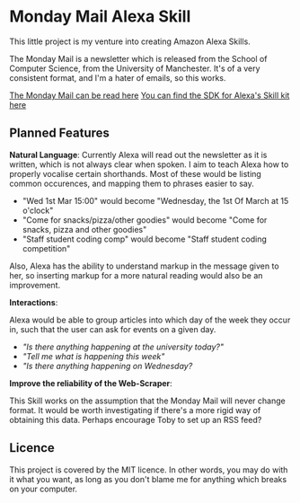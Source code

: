 # Monday Mail Alexa Skill

This little project is my venture into creating Amazon Alexa Skills.

The Monday Mail is a newsletter which is released from the School of Computer Science, from the University of Manchester. 
It's of a very consistent format, and I'm a hater of emails, so this works.

[The Monday Mail can be read here](http://studentnet.cs.manchester.ac.uk/ugt/mondaymail/)
[You can find the SDK for Alexa's Skill kit here](https://github.com/alexa/alexa-skills-kit-sdk-for-nodejs)

## Planned Features
**Natural Language**: Currently Alexa will read out the newsletter as it is written, which is not always clear when spoken. I aim to teach Alexa how to properly vocalise certain shorthands. Most of these would be listing common occurences, and mapping them to phrases easier to say.

* "Wed 1st Mar 15:00" would become "Wednesday, the 1st Of March at 15 o'clock"
* "Come for snacks/pizza/other goodies" would become "Come for snacks, pizza and other goodies"
* "Staff student coding comp" would become "Staff student coding competition"

Also, Alexa has the ability to understand markup in the message given to her, so inserting markup for a more natural reading would also be an improvement.

**Interactions**:

Alexa would be able to group articles into which day of the week they occur in, such that the user can ask for events on a given day.

* *"Is there anything happening at the university today?"*
* *"Tell me what is happening this week"*
* *"Is there anything happening on Wednesday?*

**Improve the reliability of the Web-Scraper**:

This Skill works on the assumption that the Monday Mail will never change format. It would be worth investigating if there's a more rigid way of obtaining this data. Perhaps encourage Toby to set up an RSS feed?

## Licence

This project is covered by the MIT licence. In other words, you may do with it what you want, as long as you don't blame
me for anything which breaks on your computer.
